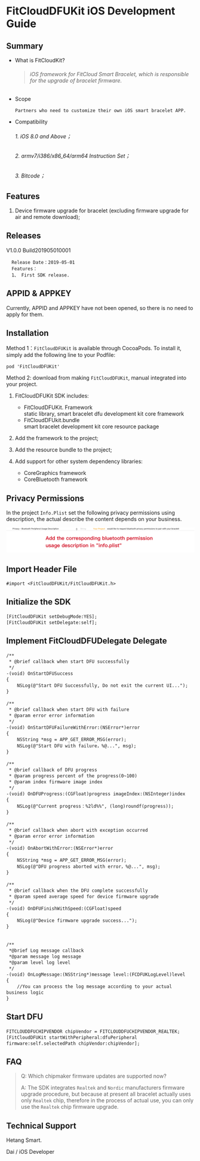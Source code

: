 # FitCloudDFUKit iOS Development Guide

## Summary
* What is FitCloudKit?

  >###### iOS framework for FitCloud Smart Bracelet, which is responsible for the upgrade of bracelet firmware.

* Scope

  ```
  Partners who need to customize their own iOS smart bracelet APP.
  ```

* Compatibility

  ###### 1. iOS 8.0 and Above；

  ###### 2. armv7/i386/x86_64/arm64 Instruction Set；

  ###### 3. Bitcode；


## Features

1. Device firmware upgrade for bracelet (excluding firmware upgrade for air and remote download);

## Releases

V1.0.0 Build201905010001

```
  Release Date：2019-05-01
  Features：
  1、 First SDK release.
```

## APPID & APPKEY

Currently, APPID and APPKEY have not been opened, so there is no need to apply for them.

## Installation

Method 1：`FitCloudDFUKit` is available through CocoaPods. To install it, simply add the following line to your Podfile:

```
pod 'FitCloudDFUKit'
```

Method 2: download from making ` FitCloudDFUKit `, manual integrated into your project.

1. FitCloudDFUKit SDK includes:
    * FitCloudDFUKit. Framework  
      static library, smart bracelet dfu development kit core framework
    * FitCloudDFUkit.bundle   
      smart bracelet development kit core resource package

2. Add the framework to the project;

3. Add the resource bundle to the project;

4. Add support for other system dependency libraries:

    * CoreGraphics framework
    * CoreBluetooth framework

## Privacy Permissions
In the project `Info.Plist` set the following privacy permissions using description, the actual describe the content depends on your business.

![Bluetooth Privacy Permission](media/privacy_bluetooth_en.png)


## Import Header File

```objc
#import <FitCloudDFUKit/FitCloudDFUKit.h>
```

## Initialize the SDK

```objc
[FitCloudDFUKit setDebugMode:YES];
[FitCloudDFUKit setDelegate:self];
```

## Implement FitCloudDFUDelegate Delegate

```objc
/**
 * @brief callback when start DFU successfully
 */
-(void) OnStartDFUSuccess
{
    NSLog(@"Start DFU Successfully, Do not exit the current UI...");
}

/**
 * @brief callback when start DFU with failure
 * @param error error information
 */
-(void) OnStartDFUFailureWithError:(NSError*)error
{
    NSString *msg = APP_GET_ERROR_MSG(error);
    NSLog(@"Start DFU with failure，%@...", msg);
}

/**
 * @brief callback of DFU progress
 * @param progress percent of the progress(0~100)
 * @param index firmware image index
 */
-(void) OnDFUProgress:(CGFloat)progress imageIndex:(NSInteger)index
{
    NSLog(@"Current progress：%2ld%%", (long)roundf(progress));
}

/**
 * @brief callback when abort with exception occurred
 * @param error error information
 */
-(void) OnAbortWithError:(NSError*)error
{
    NSString *msg = APP_GET_ERROR_MSG(error);
    NSLog(@"DFU progress aborted with error，%@...", msg);
}

/**
 * @brief callback when the DFU complete successfully
 * @param speed average speed for device firmware upgrade
 */
-(void) OnDFUFinishWithSpeed:(CGFloat)speed
{
    NSLog(@"Device firmware upgrade success...");
}


/**
 *@brief Log message callback
 *@param message log message
 *@param level log level
 */
-(void) OnLogMessage:(NSString*)message level:(FCDFUKLogLevel)level
{
    //You can process the log message according to your actual business logic
}
```

## Start DFU

```objc
FITCLOUDDFUCHIPVENDOR chipVendor = FITCLOUDDFUCHIPVENDOR_REALTEK;
[FitCloudDFUKit startWithPeripheral:dfuPeripheral firmware:self.selectedPath chipVendor:chipVendor];
```

## FAQ

>Q: Which chipmaker firmware updates are supported now?
>
>A: The SDK integrates ` Realtek ` and ` Nordic ` manufacturers firmware upgrade procedure, but because at present all bracelet actually uses only ` Realtek ` chip, therefore in the process of actual use, you can only use the ` Realtek ` chip firmware upgrade.

## Technical Support

Hetang Smart.

Dai / iOS Developer
